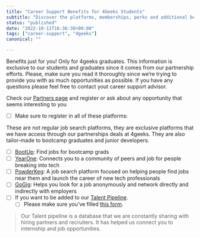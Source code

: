 ```yaml
---
title: "Career Support Benefits for 4Geeks Students"
subtitle: "Discover the platforms, memberships, perks and additional benefits we have available for all 4Geeks Students."
status: "published"
date: "2022-10-11T16:36:30+00:00"
tags: ["career-support", "4geeks"]
canonical: ""

---
```


Benefits just for you! Only for 4geeks graduates. 
This information is exclusive to our students and graduates since it comes from our partnership efforts. Please, make sure you read it thoroughly since we’re trying to provide you with as much opportunities as possible. If you have any questions please feel free to contact yout career support advisor. 

Check our [Partners page](https://www.notion.so/4geeksacademy/Our-partners-projects-communities-and-hiring-opportunities-9e0a9eaba0264b26abfd59a8bb682244) and register or ask about any opportunity that seems interesting to you 

- [ ]  Make sure to register in all of these platforms:  

These are not regular job search platforms, they are exclusive platforms that we have access through our partnerships deals at 4geeks. They are also tailor-made to bootcamp graduates and junior developers. 

- [ ] [BootUp](https://www.joinbootup.com/): Find jobs for bootcamp grads 
- [ ] [YearOne](https://app.joinyearone.io/users/sign_in): Connects you to a community of peers and job for people breaking into tech 
- [ ] [PowderKeg](https://powderkeg.com/tech-jobs/): A job search platform focused on helping people find jobs near them and launch the career of new tech professionals
- [ ] [GoGig](http://my.gogig.com/): Helps you look for a job anonymously and network  directly and indirectly with employers
- [ ] If you want to be added to our [Talent Pipeline](https://4geeksacademy.notion.site/Talent-Pipeline-4Geeks-Academy-USA-ef91aba17f9c4964bf7972396d190bdf).
  - [ ] Please make sure you’ve filled [this form](https://docs.google.com/forms/d/11SZSOhKwl9awWHtKSWMDcv9JSbfTKiKoFu-cTN0NX0I/edit#responses). 

> Our Talent pipeline is a database that we are constantly sharing with hiring partners and recruiters. It has helped us connect you to internship and job opportunities.  
